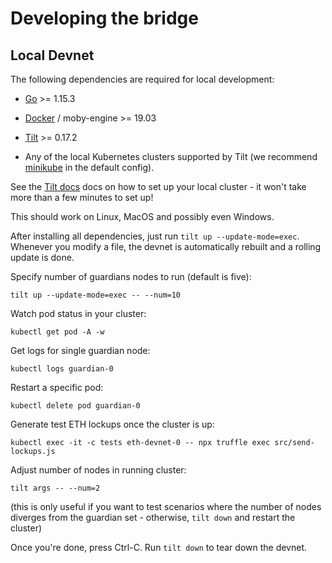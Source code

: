 # Developing the bridge

## Local Devnet

The following dependencies are required for local development:

- [Go](https://golang.org/dl/) >= 1.15.3
- [Docker](https://docs.docker.com/engine/install/) / moby-engine >= 19.03
- [Tilt](http://tilt.dev/) >= 0.17.2

- Any of the local Kubernetes clusters supported by Tilt 
  (we recommend [minikube](https://kubernetes.io/docs/setup/learning-environment/minikube/) in the default config).

See the [Tilt docs](https://docs.tilt.dev/install.html) docs on how to set up your local cluster -
it won't take more than a few minutes to set up!

This should work on Linux, MacOS and possibly even Windows.

After installing all dependencies, just run `tilt up --update-mode=exec`. 
Whenever you modify a file, the devnet is automatically rebuilt and a rolling update is done.

Specify number of guardians nodes to run (default is five):

    tilt up --update-mode=exec -- --num=10

Watch pod status in your cluster:

    kubectl get pod -A -w
    
Get logs for single guardian node:

    kubectl logs guardian-0

Restart a specific pod:

    kubectl delete pod guardian-0

Generate test ETH lockups once the cluster is up:

    kubectl exec -it -c tests eth-devnet-0 -- npx truffle exec src/send-lockups.js

Adjust number of nodes in running cluster:

    tilt args -- --num=2
    
(this is only useful if you want to test scenarios where the number
of nodes diverges from the guardian set - otherwise, `tilt down` and restart the cluster)

Once you're done, press Ctrl-C. Run `tilt down` to tear down the devnet.
